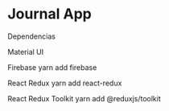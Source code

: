 # Journal App

Dependencias

Material UI

Firebase
yarn add firebase

React Redux
yarn add react-redux

React Redux Toolkit
yarn add @reduxjs/toolkit

